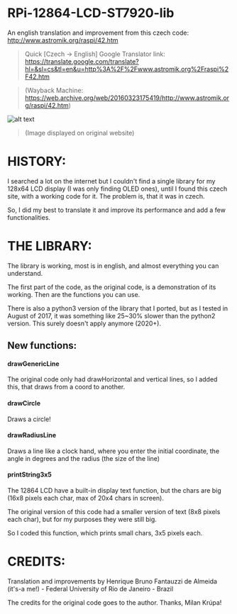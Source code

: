 # RPi-12864-LCD-ST7920-lib

An english translation and improvement from this czech code: http://www.astromik.org/raspi/42.htm

>Quick [Czech -> English] Google Translator link: https://translate.google.com/translate?hl=&sl=cs&tl=en&u=http%3A%2F%2Fwww.astromik.org%2Fraspi%2F42.htm

>(Wayback Machine: https://web.archive.org/web/20160323175419/http://www.astromik.org/raspi/42.htm)

![alt text](http://www.astromik.org/raspi/glcd12864-zw-a.jpg)
>(Image displayed on original website)


# HISTORY:

I searched a lot on the internet but I couldn't find a single library for my 128x64 LCD display (I was only finding OLED ones), until I found this czech site, with a working code for it. The problem is, that it was in czech.

So, I did my best to translate it and improve its performance and add a few functionalities.


# THE LIBRARY:

The library is working, most is in english, and almost everything you can understand.

The first part of the code, as the original code, is a demonstration of its working. Then are the functions you can use.

There is also a python3 version of the library that I ported, but as I tested in August of 2017, it was something like 25~30% slower than the python2 version. This surely doesn't apply anymore (2020+).


## New functions:

#### drawGenericLine

The original code only had drawHorizontal and vertical lines, so I added this, that draws from a coord to another.

#### drawCircle

Draws a circle!

#### drawRadiusLine

Draws a line like a clock hand, where you enter the initial coordinate, the angle in degrees and the radius (the size of the line)

#### printString3x5

The 12864 LCD have a built-in display text function, but the chars are big (16x8 pixels each char, max of 20x4 chars in screen).

The original version of this code had a smaller version of text (8x8 pixels each char), but for my purposes they were still big.

So I coded this function, which prints small chars, 3x5 pixels each.



# CREDITS:

Translation and improvements by Henrique Bruno Fantauzzi de Almeida (it's-a me!) - Federal University of Rio de Janeiro - Brazil

The credits for the original code goes to the author. Thanks, Milan Krúpa!



